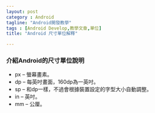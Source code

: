 ```yaml
---
layout: post
category : Android 
tagline: "Android開發教學"
tags : [Android Develop,教學文章,單位]
title: "Android 尺寸單位解釋"

---
```


### 介紹Android的尺寸單位說明

- px – 螢幕畫素。
- dp – 每英吋畫面，160dp為一英吋。
- sp – 和dp一樣，不過會根據裝置設定的字型大小自動調整。
- in – 英吋。
- mm – 公厘。